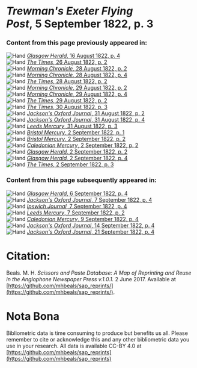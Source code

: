 # *Trewman's Exeter Flying Post*, 5 September 1822, p. 3  
  
### Content from this page previously appeared in:  
![Hand](http://scissorsandpaste.net/wp-content/uploads/2017/06/smallhandpointer.png) [*Glasgow Herald*, 16 August 1822, p. 4](https://mhbeals.github.io/sap_html/Glasgow-Herald/Glasgow-Herald-16-August-1822-p-4)  
![Hand](http://scissorsandpaste.net/wp-content/uploads/2017/06/smallhandpointer.png) [*The Times*, 26 August 1822, p. 2](https://mhbeals.github.io/sap_html/The-Times/The-Times-26-August-1822-p-2)  
![Hand](http://scissorsandpaste.net/wp-content/uploads/2017/06/smallhandpointer.png) [*Morning Chronicle*, 28 August 1822, p. 2](https://mhbeals.github.io/sap_html/Morning-Chronicle/Morning-Chronicle-28-August-1822-p-2)  
![Hand](http://scissorsandpaste.net/wp-content/uploads/2017/06/smallhandpointer.png) [*Morning Chronicle*, 28 August 1822, p. 4](https://mhbeals.github.io/sap_html/Morning-Chronicle/Morning-Chronicle-28-August-1822-p-4)  
![Hand](http://scissorsandpaste.net/wp-content/uploads/2017/06/smallhandpointer.png) [*The Times*, 28 August 1822, p. 2](https://mhbeals.github.io/sap_html/The-Times/The-Times-28-August-1822-p-2)  
![Hand](http://scissorsandpaste.net/wp-content/uploads/2017/06/smallhandpointer.png) [*Morning Chronicle*, 29 August 1822, p. 2](https://mhbeals.github.io/sap_html/Morning-Chronicle/Morning-Chronicle-29-August-1822-p-2)  
![Hand](http://scissorsandpaste.net/wp-content/uploads/2017/06/smallhandpointer.png) [*Morning Chronicle*, 29 August 1822, p. 4](https://mhbeals.github.io/sap_html/Morning-Chronicle/Morning-Chronicle-29-August-1822-p-4)  
![Hand](http://scissorsandpaste.net/wp-content/uploads/2017/06/smallhandpointer.png) [*The Times*, 29 August 1822, p. 2](https://mhbeals.github.io/sap_html/The-Times/The-Times-29-August-1822-p-2)  
![Hand](http://scissorsandpaste.net/wp-content/uploads/2017/06/smallhandpointer.png) [*The Times*, 30 August 1822, p. 3](https://mhbeals.github.io/sap_html/The-Times/The-Times-30-August-1822-p-3)  
![Hand](http://scissorsandpaste.net/wp-content/uploads/2017/06/smallhandpointer.png) [*Jackson's Oxford Journal*, 31 August 1822, p. 2](https://mhbeals.github.io/sap_html/Jackson's-Oxford-Journal/Jackson's-Oxford-Journal-31-August-1822-p-2)  
![Hand](http://scissorsandpaste.net/wp-content/uploads/2017/06/smallhandpointer.png) [*Jackson's Oxford Journal*, 31 August 1822, p. 4](https://mhbeals.github.io/sap_html/Jackson's-Oxford-Journal/Jackson's-Oxford-Journal-31-August-1822-p-4)  
![Hand](http://scissorsandpaste.net/wp-content/uploads/2017/06/smallhandpointer.png) [*Leeds Mercury*, 31 August 1822, p. 3](https://mhbeals.github.io/sap_html/Leeds-Mercury/Leeds-Mercury-31-August-1822-p-3)  
![Hand](http://scissorsandpaste.net/wp-content/uploads/2017/06/smallhandpointer.png) [*Bristol Mercury*, 2 September 1822, p. 1](https://mhbeals.github.io/sap_html/Bristol-Mercury/Bristol-Mercury-2-September-1822-p-1)  
![Hand](http://scissorsandpaste.net/wp-content/uploads/2017/06/smallhandpointer.png) [*Bristol Mercury*, 2 September 1822, p. 2](https://mhbeals.github.io/sap_html/Bristol-Mercury/Bristol-Mercury-2-September-1822-p-2)  
![Hand](http://scissorsandpaste.net/wp-content/uploads/2017/06/smallhandpointer.png) [*Caledonian Mercury*, 2 September 1822, p. 2](https://mhbeals.github.io/sap_html/Caledonian-Mercury/Caledonian-Mercury-2-September-1822-p-2)  
![Hand](http://scissorsandpaste.net/wp-content/uploads/2017/06/smallhandpointer.png) [*Glasgow Herald*, 2 September 1822, p. 2](https://mhbeals.github.io/sap_html/Glasgow-Herald/Glasgow-Herald-2-September-1822-p-2)  
![Hand](http://scissorsandpaste.net/wp-content/uploads/2017/06/smallhandpointer.png) [*Glasgow Herald*, 2 September 1822, p. 4](https://mhbeals.github.io/sap_html/Glasgow-Herald/Glasgow-Herald-2-September-1822-p-4)  
![Hand](http://scissorsandpaste.net/wp-content/uploads/2017/06/smallhandpointer.png) [*The Times*, 2 September 1822, p. 3](https://mhbeals.github.io/sap_html/The-Times/The-Times-2-September-1822-p-3)  
  
### Content from this page subsequently appeared in:  
![Hand](http://scissorsandpaste.net/wp-content/uploads/2017/06/smallhandpointer.png) [*Glasgow Herald*, 6 September 1822, p. 4](https://mhbeals.github.io/sap_html/Glasgow-Herald/Glasgow-Herald-6-September-1822-p-4)  
![Hand](http://scissorsandpaste.net/wp-content/uploads/2017/06/smallhandpointer.png) [*Jackson's Oxford Journal*, 7 September 1822, p. 4](https://mhbeals.github.io/sap_html/Jackson's-Oxford-Journal/Jackson's-Oxford-Journal-7-September-1822-p-4)  
![Hand](http://scissorsandpaste.net/wp-content/uploads/2017/06/smallhandpointer.png) [*Ipswich Journal*, 7 September 1822, p. 4](https://mhbeals.github.io/sap_html/Ipswich-Journal/Ipswich-Journal-7-September-1822-p-4)  
![Hand](http://scissorsandpaste.net/wp-content/uploads/2017/06/smallhandpointer.png) [*Leeds Mercury*, 7 September 1822, p. 2](https://mhbeals.github.io/sap_html/Leeds-Mercury/Leeds-Mercury-7-September-1822-p-2)  
![Hand](http://scissorsandpaste.net/wp-content/uploads/2017/06/smallhandpointer.png) [*Caledonian Mercury*, 9 September 1822, p. 4](https://mhbeals.github.io/sap_html/Caledonian-Mercury/Caledonian-Mercury-9-September-1822-p-4)  
![Hand](http://scissorsandpaste.net/wp-content/uploads/2017/06/smallhandpointer.png) [*Jackson's Oxford Journal*, 14 September 1822, p. 4](https://mhbeals.github.io/sap_html/Jackson's-Oxford-Journal/Jackson's-Oxford-Journal-14-September-1822-p-4)  
![Hand](http://scissorsandpaste.net/wp-content/uploads/2017/06/smallhandpointer.png) [*Jackson's Oxford Journal*, 21 September 1822, p. 4](https://mhbeals.github.io/sap_html/Jackson's-Oxford-Journal/Jackson's-Oxford-Journal-21-September-1822-p-4)  


# Citation: 

Beals. M. H. *Scissors and Paste Database: A Map of Reprinting and Reuse in the Anglophone Newspaper Press v.1.0.1.* 2 June 2017. Available at [https://github.com/mhbeals/sap_reprints/](https://github.com/mhbeals/sap_reprints/). 

# Nota Bona

Bibliometric data is time consuming to produce but benefits us all. Please remember to cite or acknowledge this and any other bibliometric data you use in your research. All data is available CC-BY 4.0 at [https://github.com/mhbeals/sap_reprints](https://github.com/mhbeals/sap_reprints)